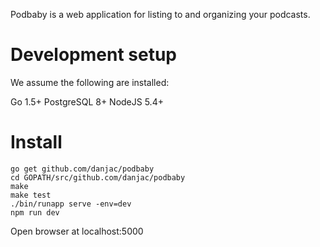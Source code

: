 Podbaby is a web application for listing to and organizing your podcasts.

Development setup
=================

We assume the following are installed:

Go 1.5+
PostgreSQL 8+
NodeJS 5.4+

Install
=======

```
go get github.com/danjac/podbaby
cd GOPATH/src/github.com/danjac/podbaby
make
make test
./bin/runapp serve -env=dev 
npm run dev
```

Open browser at localhost:5000


